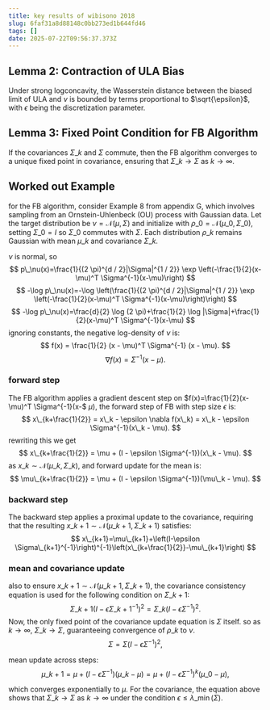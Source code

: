 ```yaml
---
title: key results of wibisono 2018
slug: 6faf31a8d88148c0bb273ed1b644fd46
tags: []
date: 2025-07-22T09:56:37.373Z
---
```


## Lemma 2: Contraction of ULA Bias

Under strong logconcavity, the Wasserstein distance between the biased limit of ULA and $\nu$ is bounded by terms proportional to $\sqrt{\epsilon}$, with $\epsilon$ being the discretization parameter.

## Lemma 3: Fixed Point Condition for FB Algorithm

If the covariances $\Sigma\_k$ and $\Sigma$ commute, then the FB algorithm converges to a unique fixed point in covariance, ensuring that $\Sigma\_k \rightarrow \Sigma$ as $k \rightarrow \infty$.

## Worked out Example

for the FB algorithm, consider  Example 8 from appendix G, which involves sampling from an Ornstein-Uhlenbeck (OU) process with Gaussian data. Let the target distribution be $\nu=\mathcal{N}(\mu, \Sigma)$ and initialize with $\rho\_0=\mathcal{N}\left(\mu\_0, \Sigma\_0\right)$, setting $\Sigma\_0=I$ so $\Sigma\_0$ commutes with $\Sigma$. Each distribution $\rho\_k$ remains Gaussian with mean $\mu\_k$ and covariance $\Sigma\_k$.

$\nu$ is normal, so
$$
p\_\nu(x)=\frac{1}{(2 \pi)^{d / 2}|\Sigma|^{1 / 2}} \exp \left(-\frac{1}{2}(x-\mu)^T \Sigma^{-1}(x-\mu)\right)
$$
$$
-\log p\_\nu(x)=-\log \left(\frac{1}{(2 \pi)^{d / 2}|\Sigma|^{1 / 2}} \exp \left(-\frac{1}{2}(x-\mu)^T \Sigma^{-1}(x-\mu)\right)\right)
$$
$$
-\log p\_\nu(x)=\frac{d}{2} \log (2 \pi)+\frac{1}{2} \log |\Sigma|+\frac{1}{2}(x-\mu)^T \Sigma^{-1}(x-\mu)
$$
ignoring constants, the negative log-density of $\nu$ is:
$$
f(x) = \frac{1}{2} (x - \mu)^T \Sigma^{-1} (x - \mu).
$$
$$
\nabla f(x) = \Sigma^{-1}(x - \mu).
$$

### forward step

The FB algorithm applies a gradient descent step on $f(x)=\frac{1}{2}(x-\mu)^T \Sigma^{-1}(x-$ $\mu)$,  the forward step of FB with step size $\epsilon$ is:
$$
x\_{k+\frac{1}{2}} = x\_k - \epsilon \nabla f(x\_k) = x\_k - \epsilon \Sigma^{-1}(x\_k - \mu).
$$
rewriting this we get
$$
x\_{k+\frac{1}{2}} = \mu + (I - \epsilon \Sigma^{-1})(x\_k - \mu).
$$
as $x\_k \sim \mathcal{N}(\mu\_k, \Sigma\_k)$, and forward update for the mean is:
$$
\mu\_{k+\frac{1}{2}} = \mu + (I - \epsilon \Sigma^{-1})(\mu\_k - \mu).
$$

### backward step

The backward step applies a proximal update to the covariance, requiring that the resulting $x\_{k+1} \sim \mathcal{N}\left(\mu\_{k+1}, \Sigma\_{k+1}\right)$ satisfies:
$$
x\_{k+1}=\mu\_{k+1}+\left(I-\epsilon \Sigma\_{k+1}^{-1}\right)^{-1}\left(x\_{k+\frac{1}{2}}-\mu\_{k+1}\right)
$$

### mean and covariance update

also to ensure $x\_{k+1} \sim \mathcal{N}(\mu\_{k+1}, \Sigma\_{k+1})$, the covariance consistency equation is used for the following condition on $\Sigma\_{k+1}$:
$$
\Sigma\_{k+1} (I - \epsilon \Sigma\_{k+1}^{-1})^2 = \Sigma\_k (I - \epsilon \Sigma^{-1})^2.
$$
Now, the only fixed point of the covariance update equation is $\Sigma$ itself. so as $k \to \infty$, $\Sigma\_k \to \Sigma$, guaranteeing convergence of $\rho\_k$ to $\nu$.
$$
\Sigma = \Sigma (I - \epsilon \Sigma^{-1})^2,
$$

mean update across steps:
$$
\mu\_{k+1} = \mu + (I - \epsilon \Sigma^{-1})(\mu\_k - \mu) = \mu + (I - \epsilon \Sigma^{-1})^k (\mu\_0 - \mu),
$$

which converges exponentially to $\mu$. For the covariance, the equation above shows that $\Sigma\_k \rightarrow \Sigma$ as $k \rightarrow \infty$ under the condition $\epsilon \leq \lambda\_{\min }(\Sigma)$.
